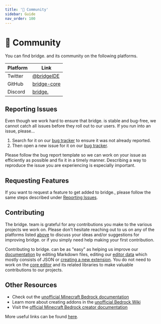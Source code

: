 ```yaml
---
title: '💬 Community'
sidebar: Guide
nav_order: 100
---
```


# 💬 Community

You can find bridge. and its community on the following platforms.

| Platform | Link                                           |
| -------- | ---------------------------------------------- |
| Twitter  | [@bridgeIDE](https://twitter.com/bridgeide)    |
| GitHub   | [bridge-core](https://github.com/bridge-core/) |
| Discord  | [bridge.](https://discord.gg/uj8K2S9)          |

## Reporting Issues

Even though we work hard to ensure that bridge. is stable and bug-free, we cannot catch all issues before they roll out to our users.
If you run into an issue, please...

1. Search for it on our [bug tracker](https://github.com/bridge-core/editor/issues) to ensure it was not already reported.
2. Then open a new issue for it on our [bug tracker](https://github.com/bridge-core/editor/issues/new/choose).

Please follow the bug report template so we can work on your issue as efficiently as possible and fix it in a timely manner. Describing a way to reproduce the issue you are experiencing is especially important.

## Requesting Features

If you want to request a feature to get added to bridge., please follow the same steps described under [Reporting Issues](#reporting-issues).

## Contributing

The bridge. team is grateful for any contributions you make to the various projects we work on.
Please don't hesitate reaching out to us on any of the platforms listed [above](#💬-community) to discuss your ideas and/or suggestions for improving bridge. or if you simply need help making your first contribution.

Contributing to bridge. can be as "easy" as helping us improve our [documentation](https://github.com/bridge-core/docs/) by editing Markdown files, editing our [editor data](https://github.com/bridge-core/editor-packages/) which mostly consists of JSON or [creating a new extension](/extensions/). You do not need to work on the [core editor](https://github.com/bridge-core/editor/) and its related libraries to make valuable contributions to our projects.

## Other Resources

-   Check out the [unofficial Minecraft Bedrock documentation](https://bedrock.dev)
-   Learn more about creating addons in the [unofficial Bedrock Wiki](https://wiki.bedrock.dev)
-   Visit the [official Minecraft Bedrock creator documentation](https://docs.microsoft.com/en-us/minecraft/creator)

More useful links can be found [here](https://wiki.bedrock.dev/knowledge/useful-links.html).
